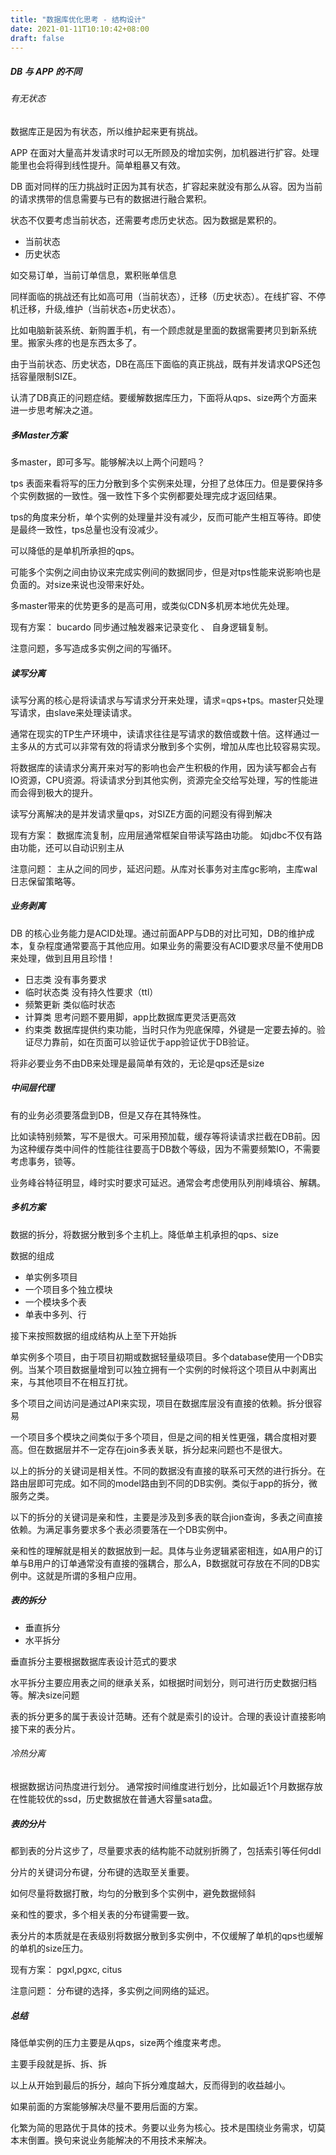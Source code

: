 ```yaml
---
title: "数据库优化思考 - 结构设计"
date: 2021-01-11T10:10:42+08:00
draft: false
---
```


##### DB 与 APP 的不同

###### 有无状态

数据库正是因为有状态，所以维护起来更有挑战。

APP 在面对大量高并发请求时可以无所顾及的增加实例，加机器进行扩容。处理能里也会将得到线性提升。简单粗暴又有效。

DB 面对同样的压力挑战时正因为其有状态，扩容起来就没有那么从容。因为当前的请求携带的信息需要与已有的数据进行融合累积。

状态不仅要考虑当前状态，还需要考虑历史状态。因为数据是累积的。

- 当前状态
- 历史状态

如交易订单，当前订单信息，累积账单信息

同样面临的挑战还有比如高可用（当前状态），迁移（历史状态）。在线扩容、不停机迁移，升级,维护（当前状态+历史状态）。 

比如电脑新装系统、新购置手机，有一个顾虑就是里面的数据需要拷贝到新系统里。搬家头疼的也是东西太多了。

由于当前状态、历史状态，DB在高压下面临的真正挑战，既有并发请求QPS还包括容量限制SIZE。

认清了DB真正的问题症结。要缓解数据库压力，下面将从qps、size两个方面来进一步思考解决之道。

##### 多Master方案

多master，即可多写。能够解决以上两个问题吗？

tps 表面来看将写的压力分散到多个实例来处理，分担了总体压力。但是要保持多个实例数据的一致性。强一致性下多个实例都要处理完成才返回结果。

tps的角度来分析，单个实例的处理量并没有减少，反而可能产生相互等待。即使是最终一致性，tps总量也没有没减少。

可以降低的是单机所承担的qps。

可能多个实例之间由协议来完成实例间的数据同步，但是对tps性能来说影响也是负面的。对size来说也没带来好处。

多master带来的优势更多的是高可用，或类似CDN多机房本地优先处理。

现有方案： bucardo 同步通过触发器来记录变化 、 自身逻辑复制。

注意问题，多写造成多实例之间的写循环。

##### 读写分离

读写分离的核心是将读请求与写请求分开来处理，请求=qps+tps。master只处理写请求，由slave来处理读请求。

通常在现实的TP生产环境中，读请求往往是写请求的数倍或数十倍。这样通过一主多从的方式可以非常有效的将请求分散到多个实例，增加从库也比较容易实现。

将数据库的读请求分离开来对写的影响也会产生积极的作用，因为读写都会占有IO资源，CPU资源。将读请求分到其他实例，资源完全交给写处理，写的性能进而会得到极大的提升。

读写分离解决的是并发请求量qps，对SIZE方面的问题没有得到解决

现有方案： 数据库流复制，应用层通常框架自带读写路由功能。 如jdbc不仅有路由功能，还可以自动识别主从

注意问题： 主从之间的同步，延迟问题。从库对长事务对主库gc影响，主库wal日志保留策略等。

##### 业务剥离

DB 的核心业务能力是ACID处理。通过前面APP与DB的对比可知，DB的维护成本，复杂程度通常要高于其他应用。如果业务的需要没有ACID要求尽量不使用DB来处理，做到且用且珍惜！

- 日志类 没有事务要求
- 临时状态类 没有持久性要求（ttl）
- 频繁更新 类似临时状态
- 计算类 思考问题不要用脚，app比数据库更灵活更高效
- 约束类 数据库提供约束功能，当时只作为兜底保障，外键是一定要去掉的。验证尽力靠前，如在页面可以验证优于app验证优于DB验证。

将非必要业务不由DB来处理是最简单有效的，无论是qps还是size

##### 中间层代理

有的业务必须要落盘到DB，但是又存在其特殊性。

比如读特别频繁，写不是很大。可采用预加载，缓存等将读请求拦截在DB前。因为这种缓存类中间件的性能往往要高于DB数个等级，因为不需要频繁IO，不需要考虑事务，锁等。 

业务峰谷特征明显，峰时实时要求可延迟。通常会考虑使用队列削峰填谷、解耦。

##### 多机方案

数据的拆分，将数据分散到多个主机上。降低单主机承担的qps、size

 数据的组成 
  
- 单实例多项目
- 一个项目多个独立模块
- 一个模块多个表
- 单表中多列、行

接下来按照数据的组成结构从上至下开始拆

单实例多个项目，由于项目初期或数据轻量级项目。多个database使用一个DB实例。当某个项目数据量增到可以独立拥有一个实例的时候将这个项目从中剥离出来，与其他项目不在相互打扰。

多个项目之间访问是通过API来实现，项目在数据库层没有直接的依赖。拆分很容易

一个项目多个模块之间类似于多个项目，但是之间的相关性更强，耦合度相对要高。但在数据层并不一定存在join多表关联，拆分起来问题也不是很大。

以上的拆分的关键词是相关性。不同的数据没有直接的联系可天然的进行拆分。在路由层即可完成。如不同的model路由到不同的DB实例。类似于app的拆分，微服务之类。

以下的拆分的关键词是亲和性，主要是涉及到多表的联合jion查询，多表之间直接依赖。为满足事务要求多个表必须要落在一个DB实例中。

亲和性的理解就是相关的数据放到一起。具体与业务逻辑紧密相连，如A用户的订单与B用户的订单通常没有直接的强耦合，那么A，B数据就可存放在不同的DB实例中。这就是所谓的多租户应用。

##### 表的拆分

- 垂直拆分
- 水平拆分

垂直拆分主要根据数据库表设计范式的要求

水平拆分主要应用表之间的继承关系，如根据时间划分，则可进行历史数据归档等。解决size问题

表的拆分更多的属于表设计范畴。还有个就是索引的设计。合理的表设计直接影响接下来的表分片。

###### 冷热分离

根据数据访问热度进行划分。
通常按时间维度进行划分，比如最近1个月数据存放在性能较优的ssd，历史数据放在普通大容量sata盘。

##### 表的分片

都到表的分片这步了，尽量要求表的结构能不动就别折腾了，包括索引等任何ddl

分片的关键词分布键，分布键的选取至关重要。

如何尽量将数据打散，均匀的分散到多个实例中，避免数据倾斜

亲和性的要求，多个相关表的分布键需要一致。

表分片的本质就是在表级别将数据分散到多实例中，不仅缓解了单机的qps也缓解的单机的size压力。

现有方案： pgxl,pgxc, citus

注意问题： 分布键的选择，多实例之间网络的延迟。

##### 总结

降低单实例的压力主要是从qps，size两个维度来考虑。

主要手段就是拆、拆、拆 

以上从开始到最后的拆分，越向下拆分难度越大，反而得到的收益越小。

如果前面的方案能够解决尽量不要用后面的方案。

化繁为简的思路优于具体的技术。务要以业务为核心。技术是围绕业务需求，切莫本末倒置。换句来说业务能解决的不用技术来解决。



